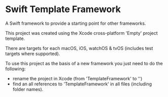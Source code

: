 # Swift Template Framework

A Swift framework to provide a starting point for other frameworks.

This project was created using the Xcode cross-platform 'Empty' project template.

There are targets for each macOS, iOS, watchOS & tvOS (includes test targets where supported).

To use this project as the basis of a new framework you just need to do the following:
- rename the project in Xcode (from 'TemplateFramework' to '<MyNewFrameworkName>')
- find an all references to 'TemplateFramework' in all files (including folder names).